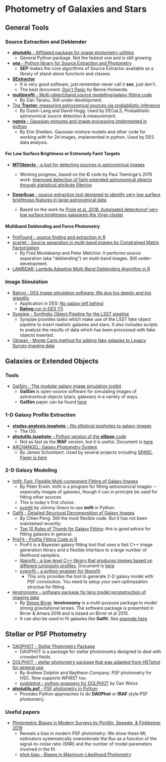 # Photometry of Galaxies and Stars

## General Tools

### Source Extraction and Deblender

* [__photutils__ - Affiliated package for image photometry utilities](https://github.com/astropy/photutils)
    * General Python package. Not the fastest one and is still growing.
* [__sep__ - Python library for Source Extraction and Photometry](https://github.com/kbarbary/sep/blob/v1.0.x/docs/index.rst)
    * __SEP__ makes the core algorithms of Source Extractor available as a library of stand-alone functions and classes.
* [__SExtractor__](http://www.astromatic.net/software/sextractor)
    * It is very good software, just remember never call it __sex__, just don't.
    * The best document: [Don't Panic](http://mensa.ast.uct.ac.za/~holwerda/SE/Welcome.html) by Benne Holwerda.
* [__multiprofit__ - Multi-object/band source modelling/galaxy fitting code](https://github.com/lsst-dm/multiprofit)
    - By Dan Taranu. Still under-development.
* [The __Tractor__: measuring astronomical sources via probabilistic inference](https://github.com/dstndstn/tractor)
    * By Dustin Lang and David Hogg.  Used by DECaLS, Probabilistic astronomical source detection & measurement.
* [__ngmix__ - Gaussian mixtures and image processing implemented in python](https://github.com/esheldon/ngmix)
    * By Erin Sheldon. Gaussian mixture models and other code for working with for 2d images, implemented in python. Used by DES data analysis.

#### For Low Surface Brightness or Extremely Faint Targets

* [__MTObjects__ - a tool for detecting sources in astronomical images](https://github.com/CarolineHaigh/mtobjects)
    * Working progress, based on the __C__ code by Paul Teeninga's 2015 work: [Improved detection of faint extended astronomical objects through statistical attribute filtering](http://fse.studenttheses.ub.rug.nl/12972/1/INF-BA-2015-P.D.Teeninga.pdf)

* [__DeepScan__ - source extraction tool designed to identify very low surface brightness features in large astronomical data](https://github.com/danjampro/DeepScan)
    * Based on the work by [Prole et al. 2018: Automated detectionof very low surface brightness galaxiesin the Virgo cluster](https://academic.oup.com/mnras/article-abstract/478/1/667/4980941?redirectedFrom=fulltext)

#### Multiband Deblending and Force Photometry
* [ProFound - source finding and extraction in R](https://github.com/asgr/ProFound)
* [scarlet - Source separation in multi-band images by Constrained Matrix Factorization](https://github.com/fred3m/scarlet)
    - By Fred Moolekamp and Peter Melchior. It performs source separation (aka "deblending") on multi-band images. Still under-development.
* [LAMBDAR: Lambda Adaptive Multi-Band Deblending Algorithm in R](https://github.com/AngusWright/LAMBDAR)

### Image Simulation

* [Balrog - DES image simulation software: We dug too deeply and too greedily](https://github.com/emhuff/Balrog)
    - Application in DES: [No galaxy left behind](https://arxiv.org/abs/1507.08336)
    - [__Balrog__ run in DES Y3](https://cdcvs.fnal.gov/redmine/projects/des/wiki/des_balrog_y3)
* [Synpipe - Synthetic Object Pipeline for the LSST pipeline](https://github.com/lsst/synpipe)
    - Synpipe provides tasks which make use of the LSST fake object pipeline to insert realistic galaxies and stars. It also includes scripts to analyze the results of data which has been processed with fake objects inserted.
* [Obiwan - Monte Carlo method for adding fake galaxies to Legacy Survey imaging data](https://obiwan.readthedocs.io/en/latest/)

## Galaxies or Extended Objects

### Tools

* [GalSim - The modular galaxy image simulation toolkit](https://github.com/GalSim-developers/GalSim)
    - __GalSim__ is open-source software for simulating images of astronomical objects (stars, galaxies) in a variety of ways.
    - __GalSim__ paper can be found [here](http://adsabs.harvard.edu/abs/2015A%26C....10..121R)

### 1-D Galaxy Profile Extraction

* [__stsdas.analysis.isophote__ - fits elliptical isophotes to galaxy images](http://stsdas.stsci.edu/cgi-bin/gethelp.cgi?ellipse)
    - The OG.
* [__photutils.isophote__ - Python version of the __ellipse__ code](https://github.com/astropy/photutils/tree/master/photutils/isophote)
    - Not as fast as the __IRAF__ version, but it is useful. Document is [here](https://photutils.readthedocs.io/en/stable/isophote.html)
* [ARCHANGEL: Galaxy Photometry System](http://abyss.uoregon.edu/~js/archangel/)
    - By James Schombert. Used by several projects including [SPARC](http://astroweb.cwru.edu/SPARC/). [Paper is here](https://arxiv.org/abs/astro-ph/0703646)

### 2-D Galaxy Modeling

* [Imfit: Fast, Flexible Multi-component Fitting of Galaxy Images](https://www.mpe.mpg.de/~erwin/code/imfit/)
    - By Peter Erwin. Imfit is a program for fitting astronomical images -- especially images of galaxies, though it can in principle be used for fitting other sources
    - This is today's first choice.
    - [pymfit](https://github.com/johnnygreco/pymfit) by Johnny Greco to use __imfit__ in Python.
* [Galfit - Detailed Structural Decomposition of Galaxy Images](https://users.obs.carnegiescience.edu/peng/work/galfit/galfit.html)
    - By Chien Peng. Still the most flexible code. But it has not been maintained recently.
    - [Top 10 Rules of Thumb for Galaxy Fitting](https://users.obs.carnegiescience.edu/peng/work/galfit/TOP10.html): this is good advice for fitting galaxies in general.
* [ProFit - Profile Fitting Code in R](https://github.com/ICRAR/ProFit)
    - ProFit is a Bayesian galaxy fitting tool that uses a fast C++ image generation library and a flexible interface to a large number of likelihood samplers.
    - [libprofit - a low-level C++ library that produces images based on different luminosity profiles](https://github.com/ICRAR/libprofit). Document is [here](https://libprofit.readthedocs.io/en/latest/)
    - [pyprofit - a python wrapper for libprofit](https://github.com/ICRAR/pyprofit)
        * This only provides the tool to generate 2-D galaxy model with PSF convolution. You need to setup your own optimazation structue for fitting.
* [lenstronomy - software package for lens model reconstruction of imaging data](https://github.com/sibirrer/lenstronomy)
    - By [Simon Birrer](http://www.astro.ucla.edu/~sibirrer/). __lenstronomy__ is a multi-purpose package to model strong gravitational lenses. The software package is presented in Birrer & Amara 2018 and is based on Birrer et al 2015.
    - It can also be used to fit galaxies like __Galfit__. See [example here](https://github.com/sibirrer/lenstronomy_extensions/blob/master/lenstronomy_extensions/Notebooks/galfitting.ipynb)

## Stellar or PSF Photometry

* [DAOPHOT - Stellar Photometry Package](http://www.star.bris.ac.uk/~mbt/daophot/)
    - DAOPHOT is a package for stellar photomoetry designed to deal with crowded fields.
* [DOLPHOT - stellar photometry package that was adapted from HSTphot for general use](http://americano.dolphinsim.com/dolphot/)
    - By Andrew Dolphin and Raytheon Company. PSF photometry for HSC. Now supports WFIRST too.
    - [pydolphot - python wrappers for DOLPHOT](https://github.com/dweisz/pydolphot) by Dan Weisz.
* [__photutils.psf__ - PSF photometry in Python](https://photutils.readthedocs.io/en/stable/psf.html)
    - Provides Python approaches to do __DAOPhot__ or __IRAF__ style PSF photometry.

### Useful papers

* [Photometric Biases in Modern Surveys by Portillo, Speagle, & Finkbeiner 2019](https://arxiv.org/pdf/1902.02374.pdf)
    - Reveals a bias in modern PSF photometry: We show these ML estimators systematically overestimate the flux as a function of the signal-to-noise ratio (SNR) and the number of model parameters involved in the fit.
    - [phot-bias - Biases in Maximum-Likelihood Photometry](https://github.com/joshspeagle/phot_bias)
